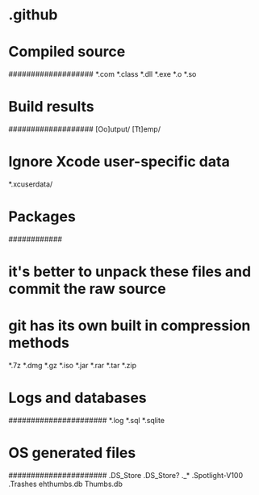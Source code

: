 # .github
# Compiled source #
###################
*.com
*.class
*.dll
*.exe
*.o
*.so

# Build results #
###################
[Oo]utput/
[Tt]emp/

# Ignore Xcode user-specific data
*.xcuserdata/

# Packages #
############
# it's better to unpack these files and commit the raw source
# git has its own built in compression methods
*.7z
*.dmg
*.gz
*.iso
*.jar
*.rar
*.tar
*.zip

# Logs and databases #
######################
*.log
*.sql
*.sqlite

# OS generated files #
######################
.DS_Store
.DS_Store?
._*
.Spotlight-V100
.Trashes
ehthumbs.db
Thumbs.db
